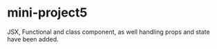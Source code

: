 # mini-project5

JSX, Functional and class component, as well handling props and state have been added.
